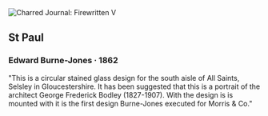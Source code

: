 <div class="artwork-of-the-day">
  <div class="container">
    <div class="img-wrapper">
      <img
        src="https://uploads7.wikiart.org/00158/images/edward-burne-jones/preview-1904-p540.jpg"
        alt="Charred Journal: Firewritten V" />
    </div>
    <div class="artwork-detail">
      <div class="artwork-origin"> 
        <h2 class="artwork-name">St Paul</h2>
        <h3 class="artist">
          Edward Burne-Jones
                    ·  1862
        </h3>
      </div>
      <p class="description">
        <span class="artwork-description-text ng-binding" ng-bind-html="viewModel.ArtworkOfTheDay.Description | unsafe">"This is a circular stained glass design for the south aisle of All Saints, Selsley in Gloucestershire. It has been suggested that this is a portrait of the architect George Frederick Bodley (1827-1907). With the design is is mounted with it is the first design Burne-Jones executed for Morris &amp; Co."</span>
                        <div class="text-shadow-container ng-hide" ng-show="showShadow"></div>
      </p>
    </div>
  </div>

</div>
